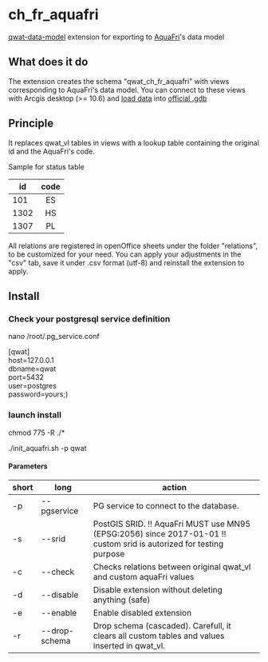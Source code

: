 # ch_fr_aquafri
[qwat-data-model](https://github.com/qwat/qwat-data-model) extension for exporting to [AquaFri](http://www.fr.ch/saav/fr/pub/securite_alimentaire/eau_potable/aquafri_print.cfm)'s data model

## What does it do

The extension creates the schema "qwat_ch_fr_aquafri" with views corresponding to AquaFri's data model. 
You can connect to these views with Arcgis desktop (>= 10.6) and [load data](http://desktop.arcgis.com/fr/arcmap/10.3/manage-data/geodatabases/loading-data-in-arccatalog.htm) into [official .gdb](http://www.fr.ch/saav/files/zip1/modo_g_t_95.gdb.zip) 

## Principle

It replaces qwat_vl tables in views with a lookup table containing the original id and the AquaFri's code.

Sample for status table

| id        | code          | 
| ------------- |:-------------:|
| 101      | ES |
| 1302     | HS     |
| 1307 | PL     |

All relations are registered in openOffice sheets under the folder "relations", to be customized for your need. 
You can apply your adjustments in the "csv" tab, save it under .csv format (utf-8) and reinstall the extension to apply. 

## Install

### Check your postgresql service definition

nano /root/.pg_service.conf

[qwat]  
host=127.0.0.1  
dbname=qwat  
port=5432  
user=postgres  
password=yours;)  

### launch install

chmod 775 -R ./*

./init_aquafri.sh -p qwat

#### Parameters
short | long | action
--- | --- | ---
-p|--pgservice | PG service to connect to the database. 
-s|--srid |PostGIS SRID. !! AquaFri MUST use MN95 (EPSG:2056) since 2017-01-01 !! custom srid is autorized for testing purpose 
-c|--check	|Checks relations between original qwat_vl and custom aquaFri values 
-d|--disable |Disable extension without deleting anything (safe) 
-e|--enable |Enable disabled extension 
-r|--drop-schema |Drop schema (cascaded). Carefull, it clears all custom tables and values inserted in qwat_vl. 

